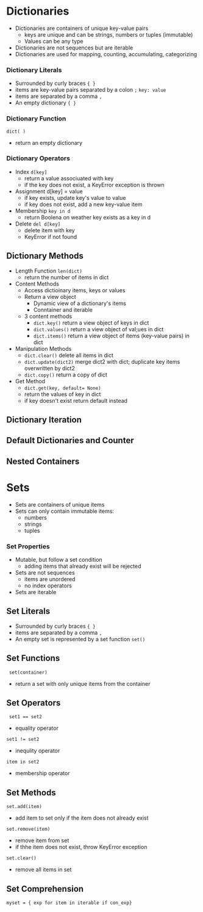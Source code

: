 # Dictionaries

- Dictionaries are containers of unique key-value pairs
  - keys are unique and can be strings, numbers or tuples (immutable)
  - Values can be any type
- Dictionaries are not sequences but are iterable
- Dictionaries are used for mapping, counting, accumulating, categorizing

### Dictionary Literals

- Surrounded by curly braces `{ }`
- items are key-value pairs separated by a colon `;`
  `key: value`
- items are separated by a comma `,`
- An empty dictionary `{ }`

### Dictionary Function

`dict( )`

- return an empty dictionary

### Dictionary Operators

- Index
  `d[key]`
  - return a value associuated with key
  - if the key does not exist, a KeyError exception is thrown
- Assignment
  d[key] = value
  - if key exists, update key's value to value
  - if key does not exist, add a new key-value item
- Membership
  `key in d`
  - return Boolena on weather key exists as a key in d
- Delete
  `del d[key]`
  - delete item with key
  - KeyError if not found

## Dictionary Methods

- Length Function
  `len(dict)`
  - return the number of items in dict
- Content Methods
  - Access dictioinary items, keys or values
  - Return a view object
    - Dynamic view of a dictionary's items
    - Conntainer and iterable
  - 3 content methods
    - `dict.key()` return a view object of keys in dict
    - `dict.values()` return a view object of val;ues in dict
    - `dict.items()` return a view object of items (key-value pairs) in dict
- Manipulation Methods
  - `dict.clear()` delete all items in dict
  - `dict.update(dict2)` merge dict2 with dict; duplicate key items overwritten by dict2
  - `dict.copy()` return a copy of dict
- Get Method
  - `dict.get(key, default= None)`
  - return the values of key in dict
  - if key doesn't exist return default instead

## Dictionary Iteration

## Default Dictionaries and Counter

## Nested Containers

# Sets

- Sets are containers of unique items
- Sets can only contain immutable items:
  - numbers
  - strings
  - tuples

### Set Properties

- Mutable, but follow a set condition
  - adding items that already exist will be rejected
- Sets are not sequences
  - items are unordered
  - no index operators
- Sets are iterable

## Set Literals

- Surrounded by curly braces `{ }`
- items are separated by a comma `,`
- An empty set is represented by a set function `set()`

## Set Functions

` set(container)`

- return a set with only unique items from the container

## Set Operators

` set1 == set2`

- equality operator

`set1 != set2`

- inequlity operator

`item in set2`

- membership operator

## Set Methods

`set.add(item)`

- add item to set only if the item does not already exist

`set.remove(item)`

- remove item from set
- if thhe item does not exist, throw KeyError exception

`set.clear()`

- remove all items in set

## Set Comprehension

`myset = { exp for item in iterable if con_exp}`
